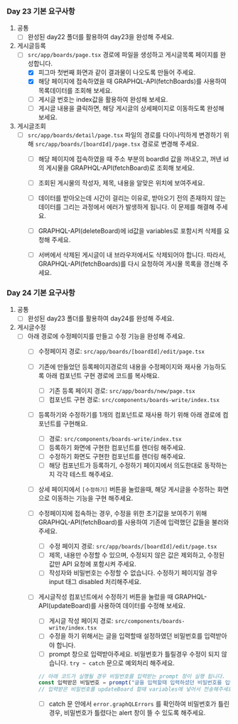 ### Day 23 기본 요구사항

1. 공통
    - [ ]  완성된 day22 폴더를 활용하여 day23을 완성해 주세요.
2. 게시글등록
    - [ ]  `src/app/boards/page.tsx` 경로에 파일을 생성하고 게시글목록 페이지를 완성합니다.
        - [x]  피그마 첫번째 화면과 같이 결과물이 나오도록 만들어 주세요.
        - [x]  해당 페이지에 접속하였을 때 GRAPHQL-API(fetchBoards)를 사용하여 목록데이터를 조회해 보세요.
        - [ ]  게시글 번호는 index값을 활용하여 완성해 보세요.
        - [ ]  게시글 내용을 클릭하면, 해당 게시글의 상세페이지로 이동하도록 완성해 보세요.
3. 게시글조회
    - [ ]  `src/app/boards/detail/page.tsx` 파일의 경로를 다이나믹하게 변경하기 위해 `src/app/boards/[boardId]/page.tsx` 경로로 변경해 주세요.
        - [ ]  해당 페이지에 접속하였을 때 주소 부분의 boardId 값을 꺼내오고, 꺼낸 id의 게시물을 GRAPHQL-API(fetchBoard)로 조회해 보세요.
        - [ ]  조회된 게시물의 작성자, 제목, 내용을 알맞은 위치에 보여주세요.
        - [ ]  데이터를 받아오는데 시간이 걸리는 이유로, 받아오기 전의 존재하지 않는 데이터를 그리는 과정에서 에러가 발생하게 됩니다. 이 문제를 해결해 주세요.
        - [ ]  GRAPHQL-API(deleteBoard)에 id값을 variables로 포함시켜 삭제를 요청해 주세요.
        - [ ]  서버에서 삭제된 게시글이 내 브라우저에서도 삭제되어야 합니다. 따라서, GRAPHQL-API(fetchBoards)를 다시 요청하여 게시물 목록을 갱신해 주세요.


### Day 24 기본 요구사항

1. 공통
    - [ ]  완성된 day23 폴더를 활용하여 day24를 완성해 주세요.
2. 게시글수정
    - [ ]  아래 경로에 수정페이지를 만들고 수정 기능을 완성해 주세요.
        - [ ]  수정페이지 경로: `src/app/boards/[boardId]/edit/page.tsx`
        - [ ]  기존에 만들었던 등록페이지경로의 내용을 수정페이지와 재사용 가능하도록 아래 컴포넌트 구현 경로에 코드를 복사해요.
            - [ ]  기존 등록 페이지 경로: `src/app/boards/new/page.tsx`
            - [ ]  컴포넌트 구현 경로: `src/components/boards-write/index.tsx`
        - [ ]  등록하기와 수정하기를 1개의 컴포넌트로 재사용 하기 위해 아래 경로에 컴포넌트를 구현해요.
            - [ ]  경로: `src/components/boards-write/index.tsx`
            - [ ]  등록하기 화면에 구현한 컴포넌트를 렌더링 해주세요.
            - [ ]  수정하기 화면도 구현한 컴포넌트를 렌더링 해주세요.
            - [ ]  해당 컴포넌트가 등록하기, 수정하기 페이지에서 의도한대로 동작하는지 각각 테스트 해주세요.
        - [ ]  상세 페이지에서 `[수정하기]` 버튼을 눌렀을때, 해당 게시글을 수정하는 화면으로 이동하는 기능을 구현 해주세요.
        - [ ]  수정페이지에 접속하는 경우, 수정을 위한 초기값을 보여주기 위해 GRAPHQL-API(fetchBoard)를 사용하여 기존에 입력했던 값들을 불러와 주세요.
            - [ ]  수정 페이지 경로:  `src/app/boards/[boardId]/edit/page.tsx`
            - [ ]  제목, 내용만 수정할 수 있으며, 수정되지 않은 값은 제외하고, 수정된 값만 API 요청에 포함시켜 주세요.
            - [ ]  작성자와 비밀번호는 수정할 수 없습니다. 수정하기 페이지일 경우 input 태그 disabled 처리해주세요.
        - [ ]  게시글작성 컴포넌트에서 수정하기 버튼을 눌렀을 때 GRAPHQL-API(updateBoard)를 사용하여 데이터를 수정해 보세요.
            - [ ]  게시글 작성 페이지 경로:  `src/components/boards-write/index.tsx`
            - [ ]  수정을 하기 위해서는 글을 입력할때 설정하였던 비밀번호를 입력받아야 합니다.
            - [ ]  prompt 창으로 입력받아주세요. 비밀번호가 틀릴경우 수정이 되지 않습니다. `try ~ catch` 문으로 예외처리 해주세요.
            
            ```jsx
            // 아래 코드가 실행될 경우 비밀번호를 입력받는 prompt 창이 실행 됩니다.
            const 입력받은 비밀번호 = prompt("글을 입력할때 입력하셨던 비밀번호를 입력해주세요")
            // 입력받은 비밀번호를 updateBoard 할때 variables에 넣어서 전송해주세요.
            ```
            
            - [ ]  catch 문 안에서 `error.graphQLErrors` 를 확인하여 비밀번호가 틀린경우, 비밀번호가 틀렸다는 alert 창이 뜰 수 있도록 해주세요.